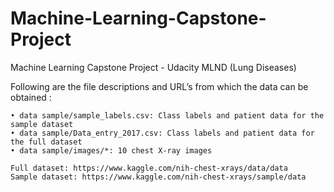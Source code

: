# Machine-Learning-Capstone-Project
Machine Learning Capstone Project - Udacity MLND (Lung Diseases)

Following are the file descriptions and URL’s from which the data can be obtained :
```
• data sample/sample_labels.csv: Class labels and patient data for the sample dataset
• data sample/Data_entry_2017.csv: Class labels and patient data for the full dataset
• data sample/images/*: 10 chest X-ray images

Full dataset: https://www.kaggle.com/nih-chest-xrays/data/data
Sample dataset: https://www.kaggle.com/nih-chest-xrays/sample/data

```
